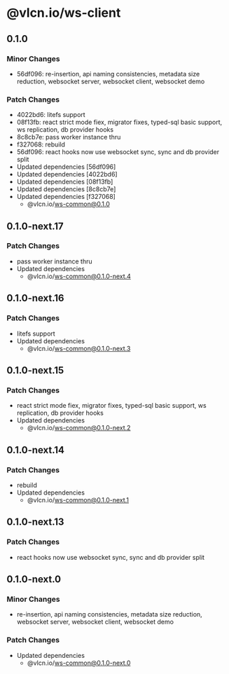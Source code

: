 # @vlcn.io/ws-client

## 0.1.0

### Minor Changes

- 56df096: re-insertion, api naming consistencies, metadata size reduction, websocket server, websocket client, websocket demo

### Patch Changes

- 4022bd6: litefs support
- 08f13fb: react strict mode fiex, migrator fixes, typed-sql basic support, ws replication, db provider hooks
- 8c8cb7e: pass worker instance thru
- f327068: rebuild
- 56df096: react hooks now use websocket sync, sync and db provider split
- Updated dependencies [56df096]
- Updated dependencies [4022bd6]
- Updated dependencies [08f13fb]
- Updated dependencies [8c8cb7e]
- Updated dependencies [f327068]
  - @vlcn.io/ws-common@0.1.0

## 0.1.0-next.17

### Patch Changes

- pass worker instance thru
- Updated dependencies
  - @vlcn.io/ws-common@0.1.0-next.4

## 0.1.0-next.16

### Patch Changes

- litefs support
- Updated dependencies
  - @vlcn.io/ws-common@0.1.0-next.3

## 0.1.0-next.15

### Patch Changes

- react strict mode fiex, migrator fixes, typed-sql basic support, ws replication, db provider hooks
- Updated dependencies
  - @vlcn.io/ws-common@0.1.0-next.2

## 0.1.0-next.14

### Patch Changes

- rebuild
- Updated dependencies
  - @vlcn.io/ws-common@0.1.0-next.1

## 0.1.0-next.13

### Patch Changes

- react hooks now use websocket sync, sync and db provider split

## 0.1.0-next.0

### Minor Changes

- re-insertion, api naming consistencies, metadata size reduction, websocket server, websocket client, websocket demo

### Patch Changes

- Updated dependencies
  - @vlcn.io/ws-common@0.1.0-next.0
